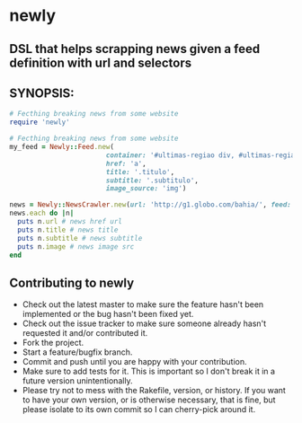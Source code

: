 # newly

## DSL that helps scrapping news given a feed definition with url and selectors

## SYNOPSIS:

``` ruby
# Fecthing breaking news from some website
require 'newly'

# Fecthing breaking news from some website
my_feed = Newly::Feed.new(
                        container: '#ultimas-regiao div, #ultimas-regiao ul li',
                        href: 'a',
                        title: '.titulo',
                        subtitle: '.subtitulo',
                        image_source: 'img')

news = Newly::NewsCrawler.new(url: 'http://g1.globo.com/bahia/', feed: my_feed).fetch
news.each do |n|
  puts n.url # news href url
  puts n.title # news title
  puts n.subtitle # news subtitle
  puts n.image # news image src
end
```

## Contributing to newly

* Check out the latest master to make sure the feature hasn't been implemented or the bug hasn't been fixed yet.
* Check out the issue tracker to make sure someone already hasn't requested it and/or contributed it.
* Fork the project.
* Start a feature/bugfix branch.
* Commit and push until you are happy with your contribution.
* Make sure to add tests for it. This is important so I don't break it in a future version unintentionally.
* Please try not to mess with the Rakefile, version, or history. If you want to have your own version, or is otherwise necessary, that is fine, but please isolate to its own commit so I can cherry-pick around it.


